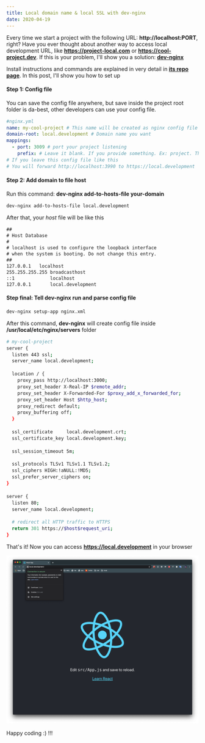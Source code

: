 ```yaml
---
title: Local domain name & local SSL with dev-nginx
date: 2020-04-19
---
```


Every time we start a project with the following URL: **http://localhost:PORT**, right? Have you ever thought about another way to access local development URL, like 
**https://project-local.com** or **https://cool-project.dev**. If this is your problem, I'll show 
you a solution: **[dev-nginx](https://github.com/guardian/dev-nginx)**

Install instructions and commands are explained in very detail in **[its repo page](https://github.com/guardian/dev-nginx)**. In this post, I'll show you how to set up

#### Step 1: Config file
You can save the config file anywhere, but save inside the project root folder is da-best,
other developers can use your config file.

```yml
#nginx.yml
name: my-cool-project # This name will be created as nginx config file in /usr/local/etc/nginx/servers
domain-root: local.development # Domain name you want
mappings:
  - port: 3009 # port your project listening
    prefix: # Leave it blank. If you provide something. Ex: project. Then you should access it via project. local.development
# If you leave this config file like this
# You will forward http://localhost:3990 to https://local.development
```

#### Step 2: Add domain to file host
Run this command: **dev-nginx add-to-hosts-file your-domain**

```bash
dev-nginx add-to-hosts-file local.development
```

After that, your *host* file will be like this

```
##
# Host Database
#
# localhost is used to configure the loopback interface
# when the system is booting. Do not change this entry.
##
127.0.0.1	localhost
255.255.255.255	broadcasthost
::1             localhost
127.0.0.1		local.development
```

#### Step final: Tell dev-nginx run and parse config file

```bash
dev-nginx setup-app nginx.xml
```

After this command, **dev-nginx** will create config file inside **/usr/local/etc/nginx/servers** folder

```bash
# my-cool-project
server {
  listen 443 ssl;
  server_name local.development;

  location / {
    proxy_pass http://localhost:3000;
    proxy_set_header X-Real-IP $remote_addr;
    proxy_set_header X-Forwarded-For $proxy_add_x_forwarded_for;
    proxy_set_header Host $http_host;
    proxy_redirect default;
    proxy_buffering off;
  }

  ssl_certificate     local.development.crt;
  ssl_certificate_key local.development.key;

  ssl_session_timeout 5m;

  ssl_protocols TLSv1 TLSv1.1 TLSv1.2;
  ssl_ciphers HIGH:!aNULL:!MD5;
  ssl_prefer_server_ciphers on;
}

server {
  listen 80;
  server_name local.development;

  # redirect all HTTP traffic to HTTPS
  return 301 https://$host$request_uri;
}


```

That's it! Now you can access **https://local.development** in your browser

![React app](./local-development.png)

Happy coding :) !!!

